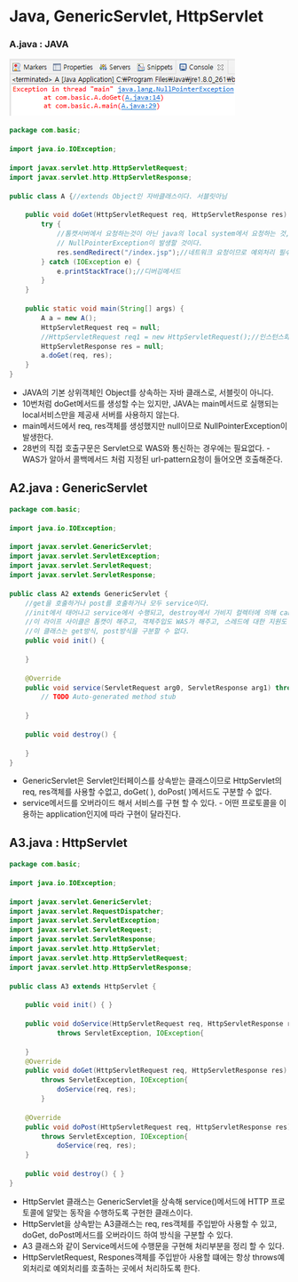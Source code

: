 # Java, GenericServlet, HttpServlet

### A.java : JAVA

![NullPointerException](../../../.gitbook/assets/3%20%2840%29.png)

```java
package com.basic;

import java.io.IOException;

import javax.servlet.http.HttpServletRequest;
import javax.servlet.http.HttpServletResponse;

public class A {//extends Object인 자바클래스이다. 서블릿아님
	
	public void doGet(HttpServletRequest req, HttpServletResponse res) {
		try {
			//톰캣서버에서 요청하는것이 아닌 java의 local system에서 요청하는 것,
			// NullPointerException이 발생할 것이다.
			res.sendRedirect("/index.jsp");//네트워크 요청이므로 예외처리 필수 - IOException
		} catch (IOException e) {
			e.printStackTrace();//디버깅메서드
		}
	}

	public static void main(String[] args) {
		A a = new A();
		HttpServletRequest req = null;
		//HttpServletRequest req1 = new HttpServletRequest();//인스턴스화가 불가능하다.
		HttpServletResponse res = null;
		a.doGet(req, res);
	}
}
```

* JAVA의 기본 상위객체인 Object를 상속하는 자바 클래스로, 서블릿이 아니다.
* 10번처럼 doGet메서드를 생성할 수는 있지만, JAVA는 main메서드로 실행되는 local서비스만을 제공새 서버를 사용하지 않는다.
* main메서드에서 req, res객체를 생성했지만 null이므로 NullPointerException이 발생한다.
* 28번의 직접 호출구문은 Servlet으로 WAS와 통신하는 경우에는 필요없다. - WAS가 알아서 콜백메서드 처럼 지정된 url-pattern요청이 들어오면 호출해준다.

## A2.java : GenericServlet

```java
package com.basic;

import java.io.IOException;

import javax.servlet.GenericServlet;
import javax.servlet.ServletException;
import javax.servlet.ServletRequest;
import javax.servlet.ServletResponse;

public class A2 extends GenericServlet {
	//get을 호출하거나 post를 호출하거나 모두 service이다.
	//init에서 태어나고 service에서 수행되고, destroy에서 가비지 컬렉터에 의해 candidata상태로 변하므로 메서드 호출이나 변수사용이 불가능해진다.
	//이 라이프 사이클은 톰캣이 해주고, 객체주입도 WAS가 해주고, 스레드에 대한 지원도 WAS가 해준다.
	//이 클래스는 get방식, post방식을 구분할 수 없다.
	public void init() {
		
	}
	
	@Override
	public void service(ServletRequest arg0, ServletResponse arg1) throws ServletException, IOException {
		// TODO Auto-generated method stub

	}

	public void destroy() {
		
	}
}
```

* GenericServlet은 Servlet인터페이스를 상속받는 클래스이므로 HttpServlet의 req, res객체를 사용할 수없고, doGet\( \), doPost\( \)메서드도 구분할 수 없다.
* service메서드를 오버라이드 해서 서비스를 구현 할 수 있다. - 어떤 프로토콜을 이용하는 application인지에 따라 구현이 달라진다.

## A3.java : HttpServlet

```java
package com.basic;

import java.io.IOException;

import javax.servlet.GenericServlet;
import javax.servlet.RequestDispatcher;
import javax.servlet.ServletException;
import javax.servlet.ServletRequest;
import javax.servlet.ServletResponse;
import javax.servlet.http.HttpServlet;
import javax.servlet.http.HttpServletRequest;
import javax.servlet.http.HttpServletResponse;

public class A3 extends HttpServlet {
	
	public void init() { }
	
	public void doService(HttpServletRequest req, HttpServletResponse res)
			throws ServletException, IOException{			

	}
	@Override
	public void doGet(HttpServletRequest req, HttpServletResponse res) 
		throws ServletException, IOException{
			doService(req, res);
		}
	
	@Override
	public void doPost(HttpServletRequest req, HttpServletResponse res) 
		throws ServletException, IOException{
			doService(req, res);
	}
	
	public void destroy() {	}	
}
```

* HttpServlet 클래스는 GenericServlet을 상속해 service\(\)메서드에 HTTP 프로토콜에 알맞는 동작을 수행하도록 구현한 클래스이다.
* HttpServlet을 상속받는 A3클래스는 req, res객체를 주입받아 사용할 수 있고, doGet, doPost메서드를 오버라이드 하여 방식을 구분할 수 있다.
* A3 클래스와 같이 Service메서드에 수행문을 구현해 처리부분을 정리 할 수 있다.
* HttpServletRequest, Respones객체를 주입받아 사용할 떄에는 항상 throws예외처리로 예외처리를 호출하는 곳에서 처리하도록 한다.  

